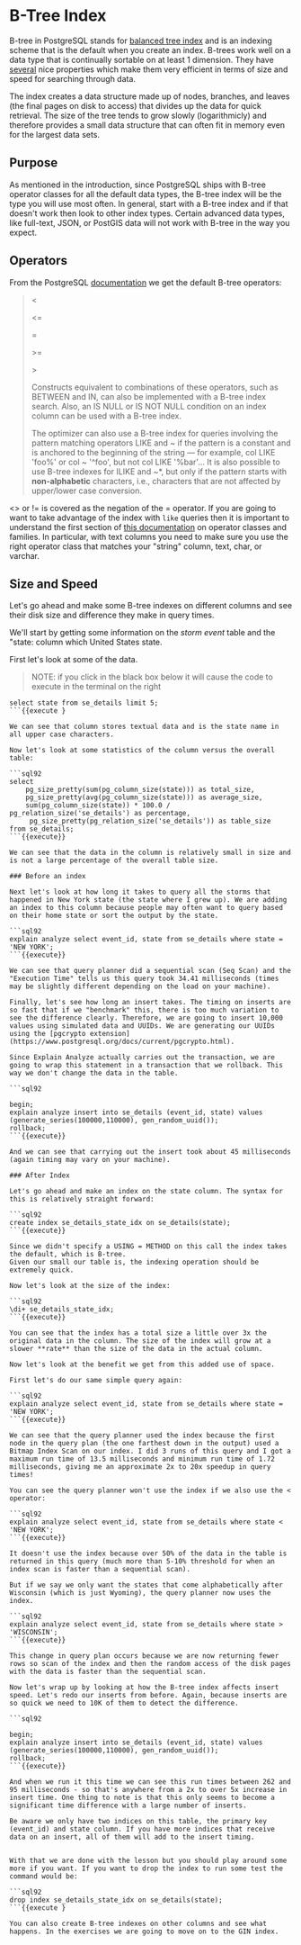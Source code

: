 # B-Tree Index
B-tree in PostgreSQL stands for [balanced tree index](https://en.wikipedia.org/wiki/B-tree) and is an indexing scheme that is the default when you create an index. B-trees work well on a data type that is continually sortable on at least 1 dimension. They have [several](https://use-the-index-luke.com/sql/anatomy/the-tree) nice properties which make them very efficient in terms of size and speed for searching through data. 

The index creates a data structure made up of nodes, branches, and leaves (the final pages on disk to access) that divides up the data for quick retrieval. The size of the tree tends to grow slowly (logarithmicly) and therefore provides a small data structure that can often fit in memory even for the largest data sets. 

## Purpose

As mentioned in the introduction, since PostgreSQL ships with B-tree operator classes for all the default data types, the B-tree index will be the type you will use most often. In general, start with a B-tree index and if that doesn't work then look to other index types. Certain advanced data types, like full-text, JSON, or PostGIS data will not work with B-tree in the way you expect. 

## Operators
From the PostgreSQL [documentation](https://www.postgresql.org/docs/12/indexes-types.html) we get the default B-tree operators:

> <
>
> <=
>
> =
>
> \>=
>
> \>
>
> Constructs equivalent to combinations of these operators, such as BETWEEN and IN, can also be implemented with a B-tree index search. Also, an IS NULL or IS NOT NULL condition on an index column can be used with a B-tree index.
>
>The optimizer can also use a B-tree index for queries involving the pattern matching operators LIKE and ~ if the pattern is a constant and is anchored to the beginning of the string — for example, col LIKE 'foo%' or col ~ '^foo', but not col LIKE '%bar'... It is also possible to use B-tree indexes for ILIKE and ~*, but only if the pattern starts with **non-alphabetic** characters, i.e., characters that are not affected by upper/lower case conversion.

<> or != is covered as the negation of the = operator. If you are going to want to take advantage of the index with `like` queries then it is important to understand the first section of [this documentation](https://www.postgresql.org/docs/12/indexes-opclass.html) on operator classes and families. In particular, with text columns you need to make sure you use the right operator class that matches your "string" column, text, char, or varchar.

## Size and Speed  

Let's go ahead and make some B-tree indexes on different columns and see their disk size and difference they make in query times. 


We'll start by getting some information on the *storm event* table and the "state: column which United States state. 

First let's look at some of the data.

> NOTE: if you click in the black box below it will cause the code to execute in the terminal on the right

```sql92
select state from se_details limit 5;
```{{execute } 

We can see that column stores textual data and is the state name in all upper case characters.

Now let's look at some statistics of the column versus the overall table:

```sql92
select
    pg_size_pretty(sum(pg_column_size(state))) as total_size,
    pg_size_pretty(avg(pg_column_size(state))) as average_size,
    sum(pg_column_size(state)) * 100.0 / pg_relation_size('se_details') as percentage,
     pg_size_pretty(pg_relation_size('se_details')) as table_size 
from se_details;
```{{execute}}

We can see that the data in the column is relatively small in size and is not a large percentage of the overall table size. 

### Before an index

Next let's look at how long it takes to query all the storms that happened in New York state (the state where I grew up). We are adding an index to this column because people may often want to query based on their home state or sort the output by the state. 

```sql92
explain analyze select event_id, state from se_details where state = 'NEW YORK';
```{{execute}}

We can see that query planner did a sequential scan (Seq Scan) and the "Execution Time" tells us this query took 34.41 milliseconds (times may be slightly different depending on the load on your machine). 

Finally, let's see how long an insert takes. The timing on inserts are so fast that if we "benchmark" this, there is too much variation to see the difference clearly. Therefore, we are going to insert 10,000 values using simulated data and UUIDs. We are generating our UUIDs using the [pgcrypto extension](https://www.postgresql.org/docs/current/pgcrypto.html).

Since Explain Analyze actually carries out the transaction, we are going to wrap this statement in a transaction that we rollback. This way we don't change the data in the table.

```sql92

begin;
explain analyze insert into se_details (event_id, state) values (generate_series(100000,110000), gen_random_uuid());
rollback;
```{{execute}}

And we can see that carrying out the insert took about 45 milliseconds (again timing may vary on your machine). 

### After Index

Let's go ahead and make an index on the state column. The syntax for this is relatively straight forward:

```sql92
create index se_details_state_idx on se_details(state);  
```{{execute}}

Since we didn't specify a USING = METHOD on this call the index takes the default, which is B-tree.
Given our small our table is, the indexing operation should be extremely quick. 

Now let's look at the size of the index:

```sql92
\di+ se_details_state_idx;
```{{execute}}

You can see that the index has a total size a little over 3x the original data in the column. The size of the index will grow at a slower **rate** than the size of the data in the actual column. 

Now let's look at the benefit we get from this added use of space.

First let's do our same simple query again:

```sql92
explain analyze select event_id, state from se_details where state = 'NEW YORK';
```{{execute}}

We can see that the query planner used the index because the first node in the query plan (the one farthest down in the output) used a Bitmap Index Scan on our index. I did 3 runs of this query and I got a maximum run time of 13.5 milliseconds and minimum run time of 1.72 milliseconds, giving me an approximate 2x to 20x speedup in query times!

You can see the query planner won't use the index if we also use the < operator:

```sql92
explain analyze select event_id, state from se_details where state < 'NEW YORK';
```{{execute}}

It doesn't use the index because over 50% of the data in the table is returned in this query (much more than 5-10% threshold for when an index scan is faster than a sequential scan).

But if we say we only want the states that come alphabetically after Wisconsin (which is just Wyoming), the query planner now uses the index.

```sql92
explain analyze select event_id, state from se_details where state >  'WISCONSIN';
```{{execute}}

This change in query plan occurs because we are now returning fewer rows so scan of the index and then the random access of the disk pages with the data is faster than the sequential scan.

Now let's wrap up by looking at how the B-tree index affects insert speed. Let's redo our inserts from before. Again, because inserts are so quick we need to 10K of them to detect the difference. 

```sql92

begin;
explain analyze insert into se_details (event_id, state) values (generate_series(100000,110000), gen_random_uuid());
rollback;
```{{execute}}

And when we run it this time we can see this run times between 262 and 95 milliseconds - so that's anywhere from a 2x to over 5x increase in insert time. One thing to note is that this only seems to become a significant time difference with a large number of inserts. 

Be aware we only have two indices on this table, the primary key (event_id) and state column. If you have more indices that receive data on an insert, all of them will add to the insert timing. 


With that we are done with the lesson but you should play around some more if you want. If you want to drop the index to run some test the command would be:

```sql92
drop index se_details_state_idx on se_details(state);
```{{execute }  
 
You can also create B-tree indexes on other columns and see what happens. In the exercises we are going to move on to the GIN index.
 